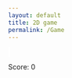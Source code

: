 ```yaml
---
layout: default
title: 2D game
permalink: /Game
---
```


<style>
    #canvas {
        margin: 0;
        border: 2px solid white;
    }
</style>
<canvas id='canvas'></canvas>
<script>
<<<<<<< HEAD
     ( function () {
     const BLOCK = 30;
        const canvas = document.getElementById('canvas');
        const ctx = canvas.getContext('2d');
        canvas.width = 600;
        canvas.height = 600;
        const gridSize = canvas.width / BLOCK;
        let score = 0;
        class Player {
            constructor() {
                this.position = {
                    x: 10,
                    y: 10
                };
                this.velocity = {
                    x: 0,
                    y: 0
                };
                this.radius = 10; // Pac-Man's radius
                this.mouthAngle = 0; // Angle to control Pac-Man's mouth opening
                this.direction = 'right'; // Initial direction
            }
            draw() {
, this.radius, (2 + this.mouthAngle) * Math.PI, (0 - this.mouthAngle) * Math.PI);                ctx.fillStyle = 'yellow';
                ctx.beginPath();
                if (this.direction === 'right') {
                    ctx.arc(this.position.x, this.position.y, this.radius, (0 + this.mouthAngle) * Math.PI, (2 - this.mouthAngle) * Math.PI);
                } else {
                    ctx.arc(this.position.x, this.position.y
=======
    // Create empty canvas
    const canvas = document.getElementById('canvas');
    let c = canvas.getContext('2d');
    // Set the canvas dimensions
      canvas.width = 720;
      canvas.height = 720;
    // Define the Player class
    class Player {
        constructor() {
            // Initial position and velocity of the player
            this.position = {
                x: 100,
                y: 200
            };
            this.velocity = {
                x: 0,
                y: 0
            };
            // Dimensions of the player
            this.width = 20;
            this.height = 20;
        }
        // Method to draw the player on the canvas
        draw() {
            c.fillStyle = 'red';
            c.fillRect(this.position.x, this.position.y, this.width, this.height);
        }
        // Method to update the players position and velocity
        update() {
            this.draw();
            this.position.y += this.velocity.y;
            this.position.x += this.velocity.x;
        }
    }
    // Create a player object
    player = new Player();
    // Define keyboard keys and their states
    let keys = {
        right: {
            pressed: false
        },
        left: {
            pressed: false
        },
        up: {
            pressed: false
        },
        down: {
            pressed: false
        }
    };
    // Animation function to continuously update and render the canvas
    function animate() {
        requestAnimationFrame(animate);
        c.clearRect(0, 0, canvas.width, canvas.height);
        player.update();
        if (keys.right.pressed) {
            player.velocity.x = 5;
        } else if (keys.left.pressed)  {
            player.velocity.x = -5;           
        } else if (keys.up.pressed) {
            player.velocity.y = -5; 
        } else if (keys.down.pressed) {
            player.velocity.y = 5;   
        } 
            else {
            player.velocity.x = 0;
            player.velocity.y = 0;
            }
        //Make player loop through boundaries
        if (player.position.x >= 800) {
            player.position.x = 799;
        }
            else if (player.position.x <= 0) {
            player.position.x = 1;
        }
         if (player.position.y >= 800) {
            player.position.y = 799;
        }
            else if (player.position.y <= 0) {
            player.position.y = 1;
        }
    }
    animate();
    // Event listener for keydown events
    addEventListener('keydown', ({ keyCode }) => {
        switch (keyCode) {
            case 65:
                console.log('left');
                keys.left.pressed = true;
                break;
            case 83:
                console.log('down');
                keys.down.pressed = true;
                break;
            case 68:
                console.log('right');
                keys.right.pressed = true;
                break;
            case 87:
                console.log('up');
                keys.up.pressed = true;
                break;
        }
    });
    // Event listener for keyup events
    addEventListener('keyup', ({ keyCode }) => {
        switch (keyCode) {
            case 65:
                console.log('left');
                keys.left.pressed = false;
                break;
            case 83:
                console.log('down');
                keys.down.pressed = false;
                break;
            case 68:
                console.log('right');
                keys.right.pressed = false;
                break;
            case 87:
                console.log('up');
                keys.up.pressed = false;
                break;
>>>>>>> f680075 (Establishing part of game field barrier)
                }
                ctx.lineTo(this.position.x, this.position.y);
                ctx.fill();
            }
            update() {
                this.draw();
                // Update mouth animation
                if (this.direction === 'right') {
                    this.mouthAngle += 0.02;
                    if (this.mouthAngle > 0.5) this.direction = 'left';
                } else {
                    this.mouthAngle -= 0.02;
                    if (this.mouthAngle < 0) this.direction = 'right';
                }
                // Update player's position
                this.position.x += this.velocity.x;
                this.position.y += this.velocity.y;
            }
        }
        const player = new Player();
        const keys = {
            right: { pressed: false },
            left: { pressed: false },
            up: { pressed: false },
            down: { pressed: false }
        };
        class Food {
            constructor(x, y) {
                this.position = {
                    x: x,
                    y: y
                };
            this.radius = 5;
            }
            draw() {
                ctx.fillStyle = 'white';
                ctx.beginPath();
                ctx.arc((this.position.x + 0.5) * BLOCK, (this.position.y + 0.5) * BLOCK, this.radius, 0, 2 * Math.PI);
                ctx.fill();
            }
        }
        const foods = [];
        for (let i = 0; i < 15; i++) {
            foods.push(new Food(i, 5));
        }
        // Function to check if Pac-Man eats the food
        function eatFood() {
            for (let i = 0; i < foods.length; i++) {
                const food = foods[i];
                if (Math.abs(player.position.x - food.position.x * BLOCK) < 15 && Math.abs(player.position.y - food.position.y * BLOCK) < 20) {
                    // Increase the score and remove the eaten food
                    score += 10;
                    document.getElementById('score').innerText = `Score: ${score}`;
                    foods.splice(i, 1);
                }
            }
        }
        function animate() {
            requestAnimationFrame(animate);
            ctx.clearRect(0, 0, canvas.width, canvas.height);
            for (const food of foods) {
                food.draw();
            }
            player.update();
            eatFood();
        }
        animate();
        addEventListener('keydown', ({ keyCode }) => {
            switch (keyCode) {
                case 65:
                    // Left key
                    player.velocity.x = -1;
                    player.velocity.y = 0;
                    break;
                case 87:
                    // Up key
                    player.velocity.x = 0;
                    player.velocity.y = -1;
                    break;
                case 68:
                    // Right key
                    player.velocity.x = 1;
                    player.velocity.y = 0;
                    break;
                case 83:
                    // Down key
                    player.velocity.x = 0;
                    player.velocity.y = 1;
                    break;
            }
        });
        addEventListener('keyup', ({ keyCode }) => {
            switch (keyCode) {
                case 65:
                case 87:
                case 83:
                case 68:
                    player.velocity.x = 0;
                    player.velocity.y = 0;
                    break;
            }
        });
        player.draw();
    })();
</script>
<p id="score">Score: 0</p>